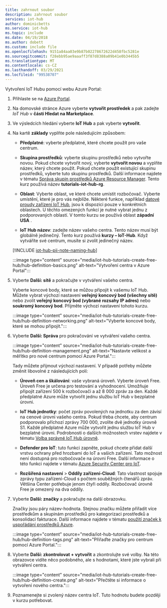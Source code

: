 ```yaml
---
title: zahrnout soubor
description: zahrnout soubor
services: iot-hub
author: dominicbetts
ms.service: iot-hub
ms.topic: include
ms.date: 04/19/2018
ms.author: dobett
ms.custom: include file
ms.openlocfilehash: 9151a84aa03e9b87b02278672622d458fbc5281e
ms.sourcegitcommit: f28ebb95ae9aaaff3f87d8388a09b41e0b3445b5
ms.translationtype: MT
ms.contentlocale: cs-CZ
ms.lasthandoff: 03/29/2021
ms.locfileid: "99538707"
---
```

Vytvoření IoT Hubu pomocí webu Azure Portal:

1. Přihlaste se na [Azure Portal](https://portal.azure.com).

1. Na domovské stránce Azure vyberte **vytvořit prostředek** a pak zadejte *IoT Hub* v **části Hledat na Marketplace**.

1. Ve výsledcích hledání vyberte **IoT Hub** a pak vyberte **vytvořit**.

1. Na kartě **základy** vyplňte pole následujícím způsobem:

   - **Předplatné**: vyberte předplatné, které chcete použít pro vaše centrum.

   - **Skupina prostředků**: vyberte skupinu prostředků nebo vytvořte novou. Pokud chcete vytvořit nový, vyberte **vytvořit novou** a vyplňte název, který chcete použít. Pokud chcete použít existující skupinu prostředků, vyberte tuto skupinu prostředků. Další informace najdete v tématu [Správa skupin prostředků Azure Resource Manager](../articles/azure-resource-manager/management/manage-resource-groups-portal.md). Tento kurz používá název **tutorials-iot-hub-rg**.

   - **Oblast**: Vyberte oblast, ve které chcete umístit rozbočovač. Vyberte umístění, které je pro vás nejblíže. Některé funkce, například [datové proudy zařízení IoT Hub](../articles/iot-hub/iot-hub-device-streams-overview.md), jsou k dispozici pouze v konkrétních oblastech. U těchto omezených funkcí je nutné vybrat jednu z podporovaných oblastí. V tomto kurzu se používá oblast **západní USA** .

   - **IoT Hub název**: zadejte název vašeho centra. Tento název musí být globálně jedinečný. Tento kurz používá **kurzy – IoT-Hub**. Když vytváříte své centrum, musíte si zvolit jedinečný název.

   [!INCLUDE [iot-hub-pii-note-naming-hub](iot-hub-pii-note-naming-hub.md)]

   :::image type="content" source="media/iot-hub-tutorials-create-free-hub/hub-definition-basics.png" alt-text="Vytvoření centra v Azure Portal":::

1. Vyberte **Další: sítě** a pokračujte v vytváření vašeho centra.

   Vyberte koncové body, které se můžou připojit k vašemu IoT Hub. Můžete vybrat výchozí nastavení **veřejný koncový bod (všechny sítě)** nebo zvolit **veřejný koncový bod (vybrané rozsahy IP adres)** nebo **soukromý koncový bod**. Přijměte výchozí nastavení tohoto kurzu.

   :::image type="content" source="media/iot-hub-tutorials-create-free-hub/hub-definition-networking.png" alt-text="Vyberte koncové body, které se mohou připojit.":::

1. Vyberte **Další: Správa** pro pokračování ve vytváření vašeho centra.

   :::image type="content" source="media/iot-hub-tutorials-create-free-hub/hub-definition-management.png" alt-text="Nastavte velikost a měřítko pro nové centrum pomocí Azure Portal.":::

   Tady můžete přijmout výchozí nastavení. V případě potřeby můžete změnit libovolné z následujících polí:

   - **Úroveň cen a škálování**: vaše vybraná úroveň. Vyberte úroveň Free. Úroveň Free je určena pro testování a vyhodnocení. Umožňuje připojit zařízení 500 k rozbočovači a až 8 000 zpráv za den. Každé předplatné Azure může vytvořit jednu službu IoT Hub v bezplatné úrovni.

   - **IoT Hub jednotky**: počet zpráv povolených na jednotku za den závisí na cenové úrovni vašeho centra. Pokud třeba chcete, aby centrum podporovalo příchozí zprávy 700 000, zvolíte dvě jednotky úrovně S1.
   Každé předplatné Azure může vytvořit jednu službu IoT Hub v bezplatné úrovni. Podrobnosti o dalších možnostech vrstev najdete v tématu [Volba správné IoT Hub úrovně](../articles/iot-hub/iot-hub-scaling.md).

   - **Defender pro IoT**: tuto funkci zapněte, pokud chcete přidat další vrstvu ochrany před hrozbami do IoT a vašich zařízení. Tato možnost není dostupná pro rozbočovače na úrovni Free. Další informace o této funkci najdete v tématu [Azure Security Center pro IoT](/azure/asc-for-iot/).

   - **Rozšířená nastavení**  >  **Oddíly zařízení-Cloud**: Tato vlastnost spojuje zprávy typu zařízení-Cloud s počtem souběžných čtenářů zpráv. Většina Center potřebuje jenom čtyři oddíly. Rozbočovač úrovně Free je omezený na dva oddíly.

1. Vyberte **Další: značky** a pokračujte na další obrazovku.

   Značky jsou páry název-hodnota. Stejnou značku můžete přiřadit více prostředkům a skupinám prostředků pro kategorizaci prostředků a konsolidaci fakturace. Další informace najdete v tématu [použití značek k uspořádání prostředků Azure](../articles/azure-resource-manager/management/tag-resources.md).

   :::image type="content" source="media/iot-hub-tutorials-create-free-hub/hub-definition-tags.png" alt-text="Přiřaďte značky pro centrum pomocí Azure Portal.":::

1. Vyberte **Další: zkontrolovat + vytvořit** a zkontrolujte své volby. Na této obrazovce vidíte něco podobného, ale s hodnotami, které jste vybrali při vytváření centra.

   :::image type="content" source="media/iot-hub-tutorials-create-free-hub/hub-definition-create.png" alt-text="Přečtěte si informace o vytvoření nového centra.":::

1. Poznamenejte si zvolený název centra IoT. Tuto hodnotu budete později v kurzu potřebovat.
